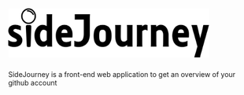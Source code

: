 # <img src="logo.png" alt="sidejourney" style="height:100px">
SideJourney is a front-end web application to get an overview of your github account
